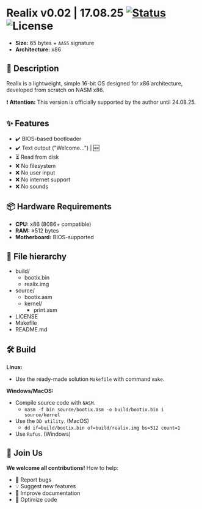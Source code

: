 # Realix v0.02 | 17.08.25 [![Status](https://img.shields.io/badge/status-outdate-yellow)](https://github.com/NightFox-YT/Realix) ![License](https://img.shields.io/github/license/NightFox-YT/Realix)
- **Size:** 65 bytes + `AA55` signature
- **Architecture:** x86

## 📌 Description
Realix is a lightweight, simple 16-bit OS designed for x86 architecture, developed from scratch on NASM x86.

❗ **Attention:** This version is officially supported by the author until 24.08.25.

## ✨ Features
- ✔️ BIOS-based bootloader
- ✔️ Text output ("Welcome...") | 🆕
- ⏳ Read from disk
- ❌ No filesystem
- ❌ No user input
- ❌ No internet support
- ❌ No sounds

## 📦 Hardware Requirements
- **CPU:** x86 (8086+ compatible)
- **RAM:** ≥512 bytes
- **Motherboard:** BIOS-supported

## 📂 File hierarchy
- build/
  - bootix.bin
  - realix.img
- source/
  - bootix.asm
  - kernel/
    - print.asm
- LICENSE
- Makefile
- README.md

## 🛠 Build
**Linux:**
  - Use the ready-made solution `Makefile` with command `make`.<br />

**Windows/MacOS:**
  - Compile source code with `NASM`.
    - `nasm -f bin source/bootix.asm -o build/bootix.bin i source/kernel`
  - Use the `DD utility`. (MacOS)
    - `dd if=build/bootix.bin of=build/realix.img bs=512 count=1`
  - Use `Rufus`. (Windows)

## 🙌 Join Us
**We welcome all contributions!** How to help:
- 🐞 Report bugs
- 💡 Suggest new features
- 📝 Improve documentation
- 🔧 Optimize code